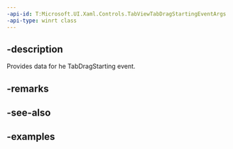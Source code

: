 ```yaml
---
-api-id: T:Microsoft.UI.Xaml.Controls.TabViewTabDragStartingEventArgs
-api-type: winrt class
---
```


## -description

Provides data for he TabDragStarting event.

## -remarks

## -see-also

## -examples

